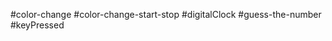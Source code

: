 #color-change
[](/preview/color-change.mp4)
#color-change-start-stop
[](/preview/color-change-start-stop.mp4)
#digitalClock
[](/preview/digitalClock.mp4)
#guess-the-number
[](/preview/guess-the-number.mp4)
#keyPressed
[](/preview/keyPressed.mp4)